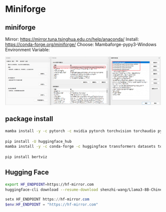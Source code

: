 # Miniforge

## miniforge

Mirror: https://mirror.tuna.tsinghua.edu.cn/help/anaconda/
Install: https://conda-forge.org/miniforge/
Choose: Mambaforge-pypy3-Windows
Environment Variable:

![image-20240927143550378](./local_python.assets/image-20240927143550378.png)


## package install

```bash
mamba install -y -c pytorch -c nvidia pytorch torchvision torchaudio pytorch-cuda=12.1

pip install -U huggingface_hub
mamba install -y -c conda-forge -c huggingface transformers datasets tokenizers nltk spacy scikit-learn numpy pandas matplotlib seaborn jupyterlab tqdm

pip install bertviz
```

## Hugging Face

```bash
export HF_ENDPOINT=https://hf-mirror.com
huggingface-cli download --resume-download shenzhi-wang/Llama3-8B-Chinese-Chat --local-dir .
```

```powershell
setx HF_ENDPOINT https://hf-mirror.com
$env:HF_ENDPOINT = "https://hf-mirror.com"
```
